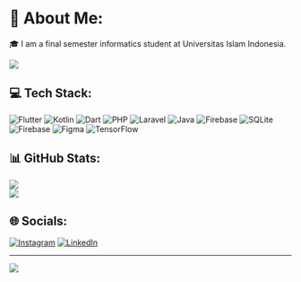 # 💫 About Me:
🎓 I am a final semester informatics student at Universitas Islam Indonesia.<br>

![](https://github-readme-stats.vercel.app/api/top-langs/?username=yogiswaaraa&theme=dark&hide_border=false&include_all_commits=false&count_private=false&layout=compact)

## 💻 Tech Stack:
![Flutter](https://img.shields.io/badge/Flutter-%2302569B.svg?style=for-the-badge&logo=Flutter&logoColor=white) ![Kotlin](https://img.shields.io/badge/kotlin-%237F52FF.svg?style=for-the-badge&logo=kotlin&logoColor=white) ![Dart](https://img.shields.io/badge/dart-%230175C2.svg?style=for-the-badge&logo=dart&logoColor=white) ![PHP](https://img.shields.io/badge/php-%23777BB4.svg?style=for-the-badge&logo=php&logoColor=white) ![Laravel](https://img.shields.io/badge/laravel-%23FF2D20.svg?style=for-the-badge&logo=laravel&logoColor=white) ![Java](https://img.shields.io/badge/java-%23ED8B00.svg?style=for-the-badge&logo=openjdk&logoColor=white) ![Firebase](https://img.shields.io/badge/firebase-%23039BE5.svg?style=for-the-badge&logo=firebase) ![SQLite](https://img.shields.io/badge/sqlite-%2307405e.svg?style=for-the-badge&logo=sqlite&logoColor=white) ![Firebase](https://img.shields.io/badge/firebase-a08021?style=for-the-badge&logo=firebase&logoColor=ffcd34) ![Figma](https://img.shields.io/badge/figma-%23F24E1E.svg?style=for-the-badge&logo=figma&logoColor=white) ![TensorFlow](https://img.shields.io/badge/TensorFlow-%23FF6F00.svg?style=for-the-badge&logo=TensorFlow&logoColor=white)
## 📊 GitHub Stats:
![](https://github-readme-stats.vercel.app/api?username=yogiswaaraa&theme=dark&hide_border=false&include_all_commits=false&count_private=false)<br/>
![](https://github-readme-streak-stats.herokuapp.com/?user=yogiswaaraa&theme=dark&hide_border=false)<br/>
## 🌐 Socials:
[![Instagram](https://img.shields.io/badge/Instagram-%23E4405F.svg?logo=Instagram&logoColor=white)](https://instagram.com/yogiswaaraa) [![LinkedIn](https://img.shields.io/badge/LinkedIn-%230077B5.svg?logo=linkedin&logoColor=white)](https://linkedin.com/in/yogi-swara) 

---
[![](https://visitcount.itsvg.in/api?id=yogiswaaraa&icon=0&color=0)](https://visitcount.itsvg.in)

<!-- Proudly created with GPRM ( https://gprm.itsvg.in ) -->
